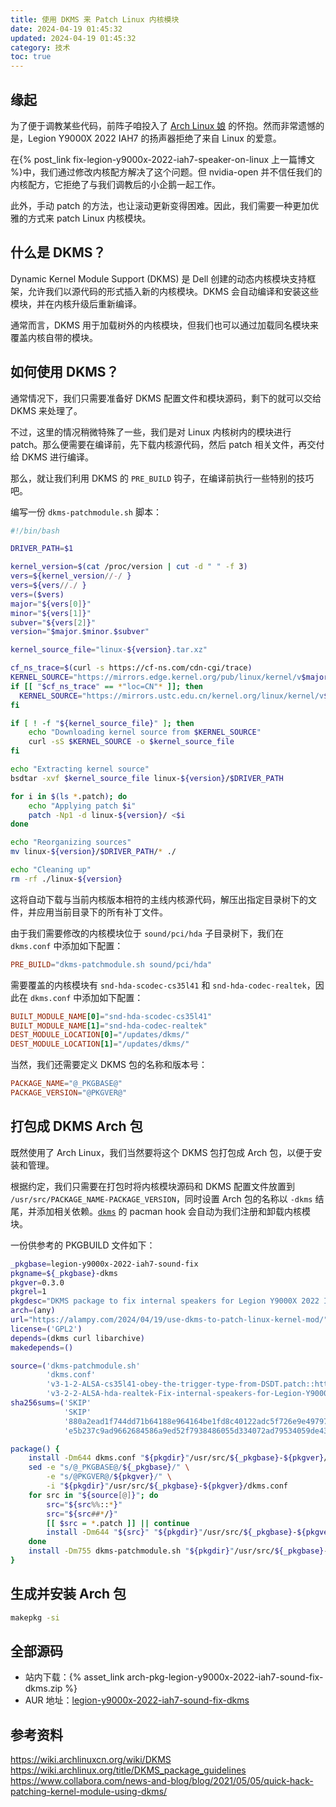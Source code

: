 ```yaml
---
title: 使用 DKMS 来 Patch Linux 内核模块
date: 2024-04-19 01:45:32
updated: 2024-04-19 01:45:32
category: 技术
toc: true
---
```

## 缘起
为了便于调教某些代码，前阵子咱投入了 [Arch Linux 娘](https://zh.moegirl.org.cn/Arch_Linux%E5%A8%98) 的怀抱。然而非常遗憾的是，Legion Y9000X 2022 IAH7 的扬声器拒绝了来自 Linux 的爱意。

在{% post_link fix-legion-y9000x-2022-iah7-speaker-on-linux 上一篇博文 %}中，我们通过修改内核配方解决了这个问题。但 nvidia-open 并不信任我们的内核配方，它拒绝了与我们调教后的小企鹅一起工作。

此外，手动 patch 的方法，也让滚动更新变得困难。因此，我们需要一种更加优雅的方式来 patch Linux 内核模块。

## 什么是 DKMS？
Dynamic Kernel Module Support (DKMS) 是 Dell 创建的动态内核模块支持框架，允许我们以源代码的形式插入新的内核模块。DKMS 会自动编译和安装这些模块，并在内核升级后重新编译。

通常而言，DKMS 用于加载树外的内核模块，但我们也可以通过加载同名模块来覆盖内核自带的模块。

## 如何使用 DKMS？
通常情况下，我们只需要准备好 DKMS 配置文件和模块源码，剩下的就可以交给 DKMS 来处理了。

不过，这里的情况稍微特殊了一些，我们是对 Linux 内核树内的模块进行 patch。那么便需要在编译前，先下载内核源代码，然后 patch 相关文件，再交付给 DKMS 进行编译。

那么，就让我们利用 DKMS 的 `PRE_BUILD` 钩子，在编译前执行一些特别的技巧吧。

编写一份 `dkms-patchmodule.sh` 脚本：
```bash dkms-patchmodule.sh
#!/bin/bash

DRIVER_PATH=$1

kernel_version=$(cat /proc/version | cut -d " " -f 3)
vers=${kernel_version//-/ }
vers=${vers//./ }
vers=($vers)
major="${vers[0]}"
minor="${vers[1]}"
subver="${vers[2]}"
version="$major.$minor.$subver"

kernel_source_file="linux-${version}.tar.xz"

cf_ns_trace=$(curl -s https://cf-ns.com/cdn-cgi/trace)
KERNEL_SOURCE="https://mirrors.edge.kernel.org/pub/linux/kernel/v$major.x/$kernel_source_file"
if [[ "$cf_ns_trace" == *"loc=CN"* ]]; then
  KERNEL_SOURCE="https://mirrors.ustc.edu.cn/kernel.org/linux/kernel/v$major.x/$kernel_source_file"
fi

if [ ! -f "${kernel_source_file}" ]; then
	echo "Downloading kernel source from $KERNEL_SOURCE"
	curl -sS $KERNEL_SOURCE -o $kernel_source_file
fi

echo "Extracting kernel source"
bsdtar -xvf $kernel_source_file linux-${version}/$DRIVER_PATH

for i in $(ls *.patch); do
    echo "Applying patch $i"
    patch -Np1 -d linux-${version}/ <$i
done

echo "Reorganizing sources"
mv linux-${version}/$DRIVER_PATH/* ./

echo "Cleaning up"
rm -rf ./linux-${version}
```

这将自动下载与当前内核版本相符的主线内核源代码，解压出指定目录树下的文件，并应用当前目录下的所有补丁文件。

由于我们需要修改的内核模块位于 `sound/pci/hda` 子目录树下，我们在 `dkms.conf` 中添加如下配置：

```conf dkms.conf
PRE_BUILD="dkms-patchmodule.sh sound/pci/hda"
```

需要覆盖的内核模块有 `snd-hda-scodec-cs35l41` 和 `snd-hda-codec-realtek`，因此在 `dkms.conf` 中添加如下配置：
```conf dkms.conf
BUILT_MODULE_NAME[0]="snd-hda-scodec-cs35l41"
BUILT_MODULE_NAME[1]="snd-hda-codec-realtek"
DEST_MODULE_LOCATION[0]="/updates/dkms/"
DEST_MODULE_LOCATION[1]="/updates/dkms/"
``` 

当然，我们还需要定义 DKMS 包的名称和版本号：
```conf dkms.conf
PACKAGE_NAME="@_PKGBASE@"
PACKAGE_VERSION="@PKGVER@"
```

## 打包成 DKMS Arch 包
既然使用了 Arch Linux，我们当然要将这个 DKMS 包打包成 Arch 包，以便于安装和管理。

根据约定，我们只需要在打包时将内核模块源码和 DKMS 配置文件放置到 `/usr/src/PACKAGE_NAME-PACKAGE_VERSION`，同时设置 Arch 包的名称以 `-dkms` 结尾，并添加相关依赖。[`dkms`](https://archlinux.org/packages/extra/any/dkms/) 的 pacman hook 会自动为我们注册和卸载内核模块。

一份供参考的 PKGBUILD 文件如下：
```bash PKGBUILD
_pkgbase=legion-y9000x-2022-iah7-sound-fix
pkgname=${_pkgbase}-dkms
pkgver=0.3.0
pkgrel=1
pkgdesc="DKMS package to fix internal speakers for Legion Y9000X 2022 IAH7 (which has cs35l41 amps identified as 17AA386E)"
arch=(any)
url="https://alampy.com/2024/04/19/use-dkms-to-patch-linux-kernel-mod/"
license=('GPL2')
depends=(dkms curl libarchive)
makedepends=()

source=('dkms-patchmodule.sh'
        'dkms.conf'
        'v3-1-2-ALSA-cs35l41-obey-the-trigger-type-from-DSDT.patch::https://patchwork.kernel.org/project/alsa-devel/patch/TYCP286MB253538FE76C93C032DB55212C40E2@TYCP286MB2535.JPNP286.PROD.OUTLOOK.COM/raw/'
        'v3-2-2-ALSA-hda-realtek-Fix-internal-speakers-for-Legion-Y9000X-2022-IAH7.patch::https://patchwork.kernel.org/project/alsa-devel/patch/TYCP286MB25359B61BB685A4B3110BB44C40E2@TYCP286MB2535.JPNP286.PROD.OUTLOOK.COM/raw')
sha256sums=('SKIP'
            'SKIP'
            '880a2ead1f744dd71b64188e964164be1fd8c40122adc5f726e9e49797a0bf3f'
            'e5b237c9ad9662684586a9ed52f7938486055d334072ad79534059de43cc803f')

package() {
    install -Dm644 dkms.conf "${pkgdir}"/usr/src/${_pkgbase}-${pkgver}/dkms.conf
    sed -e "s/@_PKGBASE@/${_pkgbase}/" \
        -e "s/@PKGVER@/${pkgver}/" \
        -i "${pkgdir}"/usr/src/${_pkgbase}-${pkgver}/dkms.conf
    for src in "${source[@]}"; do
        src="${src%%::*}"
        src="${src##*/}"
        [[ $src = *.patch ]] || continue
        install -Dm644 "${src}" "${pkgdir}"/usr/src/${_pkgbase}-${pkgver}/${src}
    done
    install -Dm755 dkms-patchmodule.sh "${pkgdir}"/usr/src/${_pkgbase}-${pkgver}/dkms-patchmodule.sh
}
```

## 生成并安装 Arch 包
```bash
makepkg -si
```

## 全部源码
- 站内下载：{% asset_link arch-pkg-legion-y9000x-2022-iah7-sound-fix-dkms.zip %}
- AUR 地址：[legion-y9000x-2022-iah7-sound-fix-dkms](https://aur.archlinux.org/packages/legion-y9000x-2022-iah7-sound-fix-dkms/)

## 参考资料
https://wiki.archlinuxcn.org/wiki/DKMS
https://wiki.archlinux.org/title/DKMS_package_guidelines
https://www.collabora.com/news-and-blog/blog/2021/05/05/quick-hack-patching-kernel-module-using-dkms/
